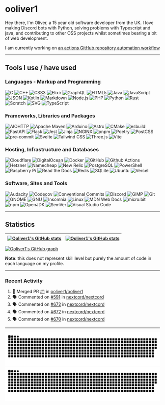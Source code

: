 # ooliver1

Hey there, I'm Oliver, a 15 year old software developer from the UK. I love making Discord bots with Python, solving problems with Typescript and java, and contributing to other OSS projects whilst sometimes bearing a bit of web development.

I am currently working on [an actions GitHub repository automation workflow](https://github.com/ooliver1/triagecat)

---

## Tools I use / have used

### Languages - Markup and Programming

![C](https://img.shields.io/badge/C-A8B9CC?logo=C&logoColor=white)
![C++](https://img.shields.io/badge/C++-00599C?logo=C%2B%2B&logoColor=white)
![CSS3](https://img.shields.io/badge/CSS3-1572B6?logo=CSS3&logoColor=white)
![Elixir](https://img.shields.io/badge/Elixir-4B275F?logo=Elixir&logoColor=white)
![GraphQL](https://img.shields.io/badge/GraphQL-E10098?logo=GraphQL&logoColor=white)
![HTML5](https://img.shields.io/badge/HTML5-E34F26?logo=HTML5&logoColor=white)
![Java](https://img.shields.io/badge/Java-007396?logo=Java&logoColor=white)
![JavaScript](https://img.shields.io/badge/JavaScript-F7DF1E?logo=JavaScript&logoColor=white)
![JSON](https://img.shields.io/badge/JSON-000000?logo=JSON&logoColor=white)
![Kotlin](https://img.shields.io/badge/Kotlin-7F52FF?logo=Kotlin&logoColor=white)
![Markdown](https://img.shields.io/badge/Markdown-000000?logo=Markdown&logoColor=white)
![Node.js](https://img.shields.io/badge/Node.js-339933?logo=Node.js&logoColor=white)
![PHP](https://img.shields.io/badge/PHP-777BB4?logo=PHP&logoColor=white)
![Python](https://img.shields.io/badge/Python-3776AB?logo=Python&logoColor=white)
![Rust](https://img.shields.io/badge/Rust-000000?logo=Rust&logoColor=white)
![Scratch](https://img.shields.io/badge/Scratch-4D97FF?logo=Scratch&logoColor=white)
![SVG](https://img.shields.io/badge/SVG-FFB13B?logo=SVG&logoColor=white)
![TypeScript](https://img.shields.io/badge/TypeScript-3178C6?logo=TypeScript&logoColor=white)

### Frameworks, Libraries and Packages

![AIOHTTP](https://img.shields.io/badge/AIOHTTP-2C5BB4?logo=AIOHTTP&logoColor=white)
![Apache Maven](https://img.shields.io/badge/Apache%20Maven-C71A36?logo=Apache%20Maven&logoColor=white)
![Arduino](https://img.shields.io/badge/Arduino-00979D?logo=Arduino&logoColor=white)
![Astro](https://img.shields.io/badge/Astro-FF5D01?logo=Astro&logoColor=white)
![CMake](https://img.shields.io/badge/CMake-064F8C?logo=CMake&logoColor=white)
![esbuild](https://img.shields.io/badge/esbuild-FFCF00?logo=esbuild&logoColor=white)
![FastAPI](https://img.shields.io/badge/FastAPI-009688?logo=FastAPI&logoColor=white)
![Flask](https://img.shields.io/badge/Flask-000000?logo=Flask&logoColor=white)
![Jest](https://img.shields.io/badge/Jest-C21325?logo=Jest&logoColor=white)
![Jinja](https://img.shields.io/badge/Jinja-B41717?logo=Jinja&logoColor=white)
![NGINX](https://img.shields.io/badge/NGINX-009639?logo=NGINX&logoColor=white)
![pnpm](https://img.shields.io/badge/pnpm-F69220?logo=pnpm&logoColor=white)
![Poetry](https://img.shields.io/badge/Poetry-60A5FA?logo=Poetry&logoColor=white)
![PostCSS](https://img.shields.io/badge/PostCSS-DD3A0A?logo=PostCSS&logoColor=white)
![pre-commit](https://img.shields.io/badge/pre-commit-FAB040?logo=pre-commit&logoColor=white)
![Svelte](https://img.shields.io/badge/Svelte-FF3E00?logo=Svelte&logoColor=white)
![Tailwind CSS](https://img.shields.io/badge/Tailwind%20CSS-06B6D4?logo=Tailwind%20CSS&logoColor=white)
![Three.js](https://img.shields.io/badge/Three.js-000000?logo=Three.js&logoColor=white)
![Vite](https://img.shields.io/badge/Vite-646CFF?logo=Vite&logoColor=white)

### Hosting, Infrastructure and Databases

![Cloudflare](https://img.shields.io/badge/Cloudflare-F38020?logo=Cloudflare&logoColor=white)
![DigitalOcean](https://img.shields.io/badge/DigitalOcean-0080FF?logo=DigitalOcean&logoColor=white)
![Docker](https://img.shields.io/badge/Docker-2496ED?logo=Docker&logoColor=white)
![GitHub](https://img.shields.io/badge/GitHub-181717?logo=GitHub&logoColor=white)
![Github Actions](https://img.shields.io/badge/Github%20Actions-2088FF?logo=Github%20Actions&logoColor=white)
![Hetzner](https://img.shields.io/badge/Hetzner-D50C2D?logo=Hetzner&logoColor=white)
![Namecheap](https://img.shields.io/badge/Namecheap-DE3723?logo=Namecheap&logoColor=white)
![New Relic](https://img.shields.io/badge/New%20Relic-008C99?logo=New%20Relic&logoColor=white)
![PostgreSQL](https://img.shields.io/badge/PostgreSQL-4169E1?logo=PostgreSQL&logoColor=white)
![PowerShell](https://img.shields.io/badge/PowerShell-5391FE?logo=PowerShell&logoColor=white)
![Raspberry Pi](https://img.shields.io/badge/Raspberry%20Pi-A22846?logo=Raspberry%20Pi&logoColor=white)
![Read the Docs](https://img.shields.io/badge/Read%20the%20Docs-8CA1AF?logo=Read%20the%20Docs&logoColor=white)
![Redis](https://img.shields.io/badge/Redis-DC382D?logo=Redis&logoColor=white)
![SQLite](https://img.shields.io/badge/SQLite-003B57?logo=SQLite&logoColor=white)
![Ubuntu](https://img.shields.io/badge/Ubuntu-E95420?logo=Ubuntu&logoColor=white)
![Vercel](https://img.shields.io/badge/Vercel-000000?logo=Vercel&logoColor=white)

### Software, Sites and Tools

![Audacity](https://img.shields.io/badge/Audacity-0000CC?logo=Audacity&logoColor=white)
![Codecov](https://img.shields.io/badge/Codecov-F01F7A?logo=Codecov&logoColor=white)
![Conventional Commits](https://img.shields.io/badge/Conventional%20Commits-FE5196?logo=Conventional%20Commits&logoColor=white)
![Discord](https://img.shields.io/badge/Discord-5865F2?logo=Discord&logoColor=white)
![GIMP](https://img.shields.io/badge/GIMP-5C5543?logo=GIMP&logoColor=white)
![Git](https://img.shields.io/badge/Git-F05032?logo=Git&logoColor=white)
![GNOME](https://img.shields.io/badge/GNOME-4A86CF?logo=GNOME&logoColor=white)
![GNU](https://img.shields.io/badge/GNU-A42E2B?logo=GNU&logoColor=white)
![Insomnia](https://img.shields.io/badge/Insomnia-4000BF?logo=Insomnia&logoColor=white)
![Linux](https://img.shields.io/badge/Linux-FCC624?logo=Linux&logoColor=white)
![MDN Web Docs](https://img.shields.io/badge/MDN%20Web%20Docs-000000?logo=MDN%20Web%20Docs&logoColor=white)
![micro:bit](https://img.shields.io/badge/micro:bit-000000?logo=micro:bit&logoColor=white)
![npm](https://img.shields.io/badge/npm-CB3837?logo=npm&logoColor=white)
![OpenJDK](https://img.shields.io/badge/OpenJDK-FFFFFF?logo=OpenJDK&logoColor=black)
![SemVer](https://img.shields.io/badge/SemVer-3F4551?logo=SemVer&logoColor=white)
![Visual Studio Code](https://img.shields.io/badge/Visual%20Studio%20Code-007ACC?logo=Visual%20Studio%20Code&logoColor=white)

---

## Statistics

| <a href="https://github.com/anuraghazra/github-readme-stats"><img src="https://github-readme-stats-ooliver1.vercel.app/api/?username=ooliver1&theme=midnight-purple&count_private=true&include_all_commits=true&show_icons=true&hide_border=true" alt="Ooliver1's GitHub stats" align="center" /></a> | <a href="https://github.com/anuraghazra/github-readme-stats"><img src="https://github-readme-stats-ooliver1.vercel.app/api/top-langs?username=ooliver1&theme=midnight-purple&count_private=true&exclude_repo=obsidi&layout=compact&langs_count=10&hide_border=true" alt="Ooliver1's GitHub stats" align="center" /></a> |
| ----------------------------------------------------------------------------------------------------------------------------------------------------------------------------------------------------------------------------------------------------------------------------------------------------- | ----------------------------------------------------------------------------------------------------------------------------------------------------------------------------------------------------------------------------------------------------------------------------------------------------------------------- |

[![Ooliver1's GitHub graph](https://activity-graph.herokuapp.com/graph?username=ooliver1&bg_color=000000&color=9745f5&line=9745f5&point=FFFFFF&hide_border=true)](https://github.com/ashutosh00710/github-readme-logoity-graph)


**Note**: this does not represent skill level but purely the amount of code in each language on my profile.

---

### Recent Activity

<!--START_SECTION:activity-->
1. 🎉 Merged PR [#1](https://github.com/ooliver1/ooliver1/pull/1) in [ooliver1/ooliver1](https://github.com/ooliver1/ooliver1)
2. 🗣 Commented on [#591](https://github.com/nextcord/nextcord/issues/591) in [nextcord/nextcord](https://github.com/nextcord/nextcord)
3. 🗣 Commented on [#672](https://github.com/nextcord/nextcord/issues/672) in [nextcord/nextcord](https://github.com/nextcord/nextcord)
4. 🗣 Commented on [#672](https://github.com/nextcord/nextcord/issues/672) in [nextcord/nextcord](https://github.com/nextcord/nextcord)
5. 🗣 Commented on [#670](https://github.com/nextcord/nextcord/issues/670) in [nextcord/nextcord](https://github.com/nextcord/nextcord)
<!--END_SECTION:activity-->

---

![github contribution grid snake animation](https://raw.githubusercontent.com/ooliver1/ooliver1/output/github-contribution-grid-snake-dark.svg#gh-dark-mode-only)![github contribution grid snake animation](https://raw.githubusercontent.com/ooliver1/ooliver1/output/github-contribution-grid-snake.svg#gh-light-mode-only)
